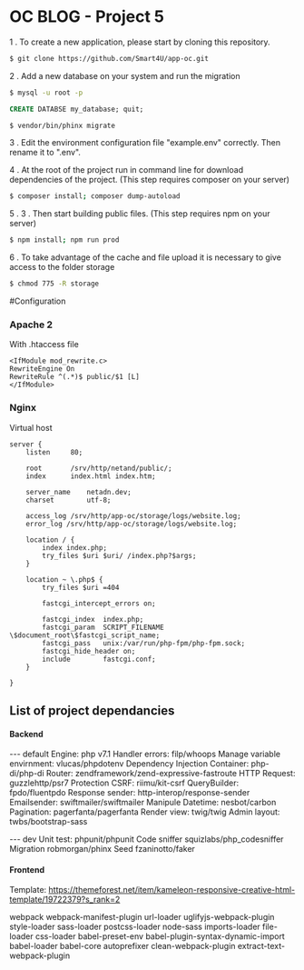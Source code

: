 # OC BLOG - Project 5

1 . To create a new application, please start by cloning this repository.

```bash
$ git clone https://github.com/Smart4U/app-oc.git
```

2 . Add a new database on your system and run the migration
```bash
$ mysql -u root -p 
```
```sql
CREATE DATABSE my_database; quit;
```
```bash
$ vendor/bin/phinx migrate
```

3 . Edit the environment configuration file "example.env" correctly.
Then rename it to ".env".

4 . At the root of the project run in command line for download dependencies of the project. (This step requires composer on your server)
```bash
$ composer install; composer dump-autoload
```

5 . 3 . Then start building public files. (This step requires npm on your server)
```bash
$ npm install; npm run prod
```

6 . To take advantage of the cache and file upload it is necessary to give access to the folder storage
```bash
$ chmod 775 -R storage
```
#Configuration

### Apache 2

With .htaccess file
 
    <IfModule mod_rewrite.c>
    RewriteEngine On
    RewriteRule ^(.*)$ public/$1 [L]
    </IfModule>

### Nginx 
Virtual host

    server {
        listen     80;
    
        root       /srv/http/netand/public/;
        index      index.html index.htm;
    
        server_name    netadn.dev;
        charset        utf-8;
    
        access_log /srv/http/app-oc/storage/logs/website.log;
        error_log /srv/http/app-oc/storage/logs/website.log;
    
        location / {
            index index.php;
            try_files $uri $uri/ /index.php?$args;
        }
    
        location ~ \.php$ {
            try_files $uri =404
    
            fastcgi_intercept_errors on;
   
            fastcgi_index  index.php;
            fastcgi_param  SCRIPT_FILENAME \$document_root\$fastcgi_script_name;
            fastcgi_pass   unix:/var/run/php-fpm/php-fpm.sock;
            fastcgi_hide_header on;
            include        fastcgi.conf;
        }
    
    }

## List of project dependancies

#### Backend
--- default
Engine:                         php v7.1
Handler errors:                 filp/whoops
Manage variable envirnment:     vlucas/phpdotenv
Dependency Injection Container: php-di/php-di
Router:                         zendframework/zend-expressive-fastroute
HTTP Request:                   guzzlehttp/psr7
Protection CSRF:                riimu/kit-csrf
QueryBuilder:                   fpdo/fluentpdo
Response sender:                http-interop/response-sender
Emailsender:                    swiftmailer/swiftmailer
Manipule Datetime:              nesbot/carbon
Pagination:                     pagerfanta/pagerfanta
Render view:                    twig/twig
Admin layout:                   twbs/bootstrap-sass

--- dev
Unit test:                      phpunit/phpunit
Code sniffer                    squizlabs/php_codesniffer
Migration                       robmorgan/phinx
Seed                            fzaninotto/faker

#### Frontend

Template: https://themeforest.net/item/kameleon-responsive-creative-html-template/19722379?s_rank=2

webpack
webpack-manifest-plugin
url-loader
uglifyjs-webpack-plugin
style-loader
sass-loader
postcss-loader
node-sass
imports-loader
file-loader
css-loader
babel-preset-env
babel-plugin-syntax-dynamic-import
babel-loader
babel-core
autoprefixer
clean-webpack-plugin
extract-text-webpack-plugin

